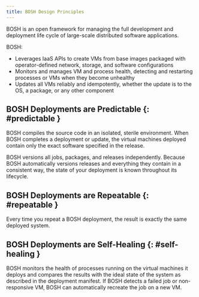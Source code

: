 ```yaml
---
title: BOSH Design Principles
---
```


BOSH is an open framework for managing the full development and deployment life cycle of large-scale distributed software applications.

BOSH:

* Leverages IaaS APIs to create VMs from base images packaged with
  operator-defined network, storage, and software configurations
* Monitors and manages VM and process health, detecting and restarting processes
  or VMs when they become unhealthy
* Updates all VMs reliably and idempotently, whether the update is to the OS, a
  package, or any other component

## BOSH Deployments are Predictable {: #predictable }

BOSH compiles the source code in an isolated, sterile environment.
When BOSH completes a deployment or update, the virtual machines deployed
contain only the exact software specified in the release.

BOSH versions all jobs, packages, and releases independently.
Because BOSH automatically versions releases and everything they contain in a
consistent way, the state of your deployment is known throughout its lifecycle.

## BOSH Deployments are Repeatable {: #repeatable }

Every time you repeat a BOSH deployment, the result is exactly the same deployed
system.

## BOSH Deployments are Self-Healing {: #self-healing }

BOSH monitors the health of processes running on the virtual machines it deploys
and compares the results with the ideal state of the system as described in the
deployment manifest.
If BOSH detects a failed job or non-responsive VM, BOSH can automatically
recreate the job on a new VM.
